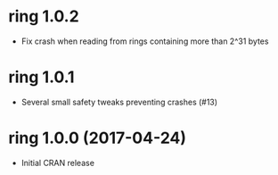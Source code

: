 # ring 1.0.2

* Fix crash when reading from rings containing more than 2^31 bytes

# ring 1.0.1

* Several small safety tweaks preventing crashes (#13)

# ring 1.0.0 (2017-04-24)

* Initial CRAN release
